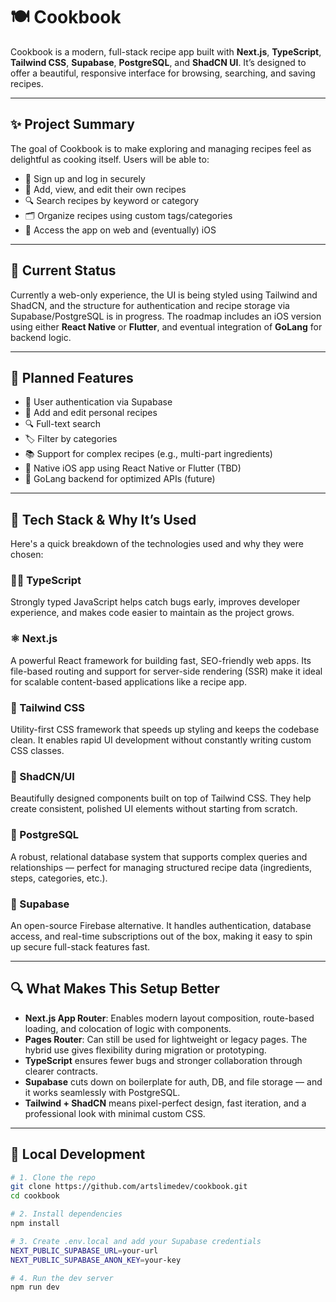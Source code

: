 # 🍽️ Cookbook

Cookbook is a modern, full-stack recipe app built with **Next.js**, **TypeScript**, **Tailwind CSS**, **Supabase**, **PostgreSQL**, and **ShadCN UI**. It’s designed to offer a beautiful, responsive interface for browsing, searching, and saving recipes.

---

## ✨ Project Summary

The goal of Cookbook is to make exploring and managing recipes feel as delightful as cooking itself. Users will be able to:

- 🔐 Sign up and log in securely
- 🧾 Add, view, and edit their own recipes
- 🔍 Search recipes by keyword or category
- 🗂 Organize recipes using custom tags/categories
- 📱 Access the app on web and (eventually) iOS

---

## 🚧 Current Status

Currently a web-only experience, the UI is being styled using Tailwind and ShadCN, and the structure for authentication and recipe storage via Supabase/PostgreSQL is in progress. The roadmap includes an iOS version using either **React Native** or **Flutter**, and eventual integration of **GoLang** for backend logic.

---

## 🔮 Planned Features

- 🔐 User authentication via Supabase
- 🧾 Add and edit personal recipes
- 🔍 Full-text search
- 🏷️ Filter by categories
- 📚 Support for complex recipes (e.g., multi-part ingredients)
- 📱 Native iOS app using React Native or Flutter (TBD)
- 🧠 GoLang backend for optimized APIs (future)

---

## 🧰 Tech Stack & Why It’s Used

Here's a quick breakdown of the technologies used and why they were chosen:

### 🧑‍💻 TypeScript

Strongly typed JavaScript helps catch bugs early, improves developer experience, and makes code easier to maintain as the project grows.

### ⚛️ Next.js

A powerful React framework for building fast, SEO-friendly web apps. Its file-based routing and support for server-side rendering (SSR) make it ideal for scalable content-based applications like a recipe app.

### 🎨 Tailwind CSS

Utility-first CSS framework that speeds up styling and keeps the codebase clean. It enables rapid UI development without constantly writing custom CSS classes.

### 🧩 ShadCN/UI

Beautifully designed components built on top of Tailwind CSS. They help create consistent, polished UI elements without starting from scratch.

### 🐘 PostgreSQL

A robust, relational database system that supports complex queries and relationships — perfect for managing structured recipe data (ingredients, steps, categories, etc.).

### 🧃 Supabase

An open-source Firebase alternative. It handles authentication, database access, and real-time subscriptions out of the box, making it easy to spin up secure full-stack features fast.

---

## 🔍 What Makes This Setup Better

- **Next.js App Router**: Enables modern layout composition, route-based loading, and colocation of logic with components.
- **Pages Router**: Can still be used for lightweight or legacy pages. The hybrid use gives flexibility during migration or prototyping.
- **TypeScript** ensures fewer bugs and stronger collaboration through clearer contracts.
- **Supabase** cuts down on boilerplate for auth, DB, and file storage — and it works seamlessly with PostgreSQL.
- **Tailwind + ShadCN** means pixel-perfect design, fast iteration, and a professional look with minimal custom CSS.

---

## 🧪 Local Development

```bash
# 1. Clone the repo
git clone https://github.com/artslimedev/cookbook.git
cd cookbook

# 2. Install dependencies
npm install

# 3. Create .env.local and add your Supabase credentials
NEXT_PUBLIC_SUPABASE_URL=your-url
NEXT_PUBLIC_SUPABASE_ANON_KEY=your-key

# 4. Run the dev server
npm run dev
```

